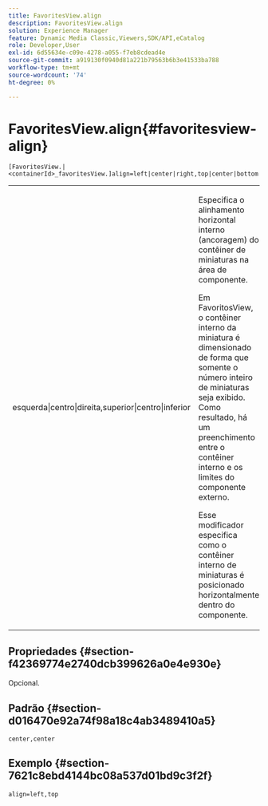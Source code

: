 ```yaml
---
title: FavoritesView.align
description: FavoritesView.align
solution: Experience Manager
feature: Dynamic Media Classic,Viewers,SDK/API,eCatalog
role: Developer,User
exl-id: 6d55634e-c09e-4278-a055-f7eb8cdead4e
source-git-commit: a919130f0940d81a221b79563b6b3e41533ba788
workflow-type: tm+mt
source-wordcount: '74'
ht-degree: 0%

---
```


# FavoritesView.align{#favoritesview-align}

`[FavoritesView.|<containerId>_favoritesView.]align=left|center|right,top|center|bottom`

<table id="table_2B109D2F91E64B5382B31921C3780FA5"> 
 <tbody> 
  <tr> 
   <td colname="col1"> <p><span class="codeph"> esquerda|centro|direita,superior|centro|inferior</span> </p> </td> 
   <td colname="col2"> <p> Especifica o alinhamento horizontal interno (ancoragem) do contêiner de miniaturas na área de componente. </p> <p>Em FavoritosView, o contêiner interno da miniatura é dimensionado de forma que somente o número inteiro de miniaturas seja exibido. Como resultado, há um preenchimento entre o contêiner interno e os limites do componente externo. </p> <p>Esse modificador especifica como o contêiner interno de miniaturas é posicionado horizontalmente dentro do componente. </p> </td> 
  </tr> 
 </tbody> 
</table>

## Propriedades {#section-f42369774e2740dcb399626a0e4e930e}

Opcional.

## Padrão {#section-d016470e92a74f98a18c4ab3489410a5}

`center,center`

## Exemplo {#section-7621c8ebd4144bc08a537d01bd9c3f2f}

`align=left,top`
